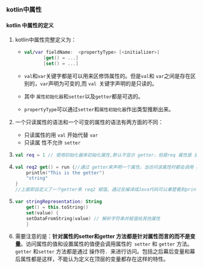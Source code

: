 ### kotlin中属性

#### kotlin 中属性的定义

1. kotlin中属性完整定义为： 

   - ```kotlin
     val/var fieldName:  <propertyType> [<initializer>]
     		[get() = ...]
     		[set() = ...]
     ```

   - `val`和`var`关键字都是可以用来区修饰属性的。但是`val`和 `var`之间是存在区别的，`var`声明为可变的,而 `val `关键字声明的是只读的。

   - 其中 `属性初始化器`和`setter`以及`getter`都是可选的。

   - `propertyType`可以通过`setter`和`属性初始化器`作出类型推断出来。

2. ⼀个只读属性的语法和⼀个可变的属性的语法有两⽅⾯的不同：

   - 只读属性的⽤ `val` 开始代替 `var`
   - 只读属 性不允许 `setter`

3. ```kotlin
   val req = 1 // 使用初始化器来初始化属性,默认不显示 getter，但是req 属性是 提供getter方法的。不过不需要进行定义其他的内容。Decompaile 成Java代码可以清楚看到是提供getter的
   ```

4. ```kotlin
   val req2 get() = run {//通过 getter来声明一个属性。当访问该属性时都会调⽤ getter 方法
       println("This is the getter")
       "string"
   }
   //上面即自定义了一个getter来 req2 赋值。通过反编译成Java代码可以秦楚看到println 被放到属性的 getter方法当中去了而已的。
   ```

5. ```kotlin
   var stringRepresentation: String
       get() = this.toString()
       set(value) {
       setDataFromString(value) // 解析字符串并赋值给其他属性
       }
   ```

6. 需要注意的是：**针对属性的setter和getter 方法都是针对属性而言的而不是变量**。访问属性的值和设置属性的值便会调用属性的` setter` 和 `getter` 方法。`getter` 和`setter` 方法都是通过 操作符`. `来进行访问。包括之后幕后变量和幕后属性都是这样，不能认为定义在顶层的变量都存在这样的特性。